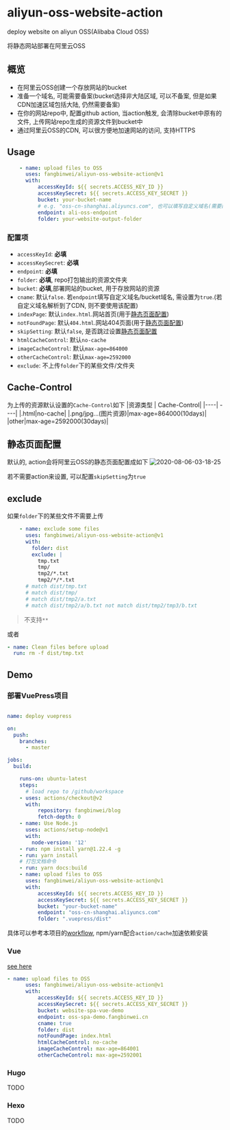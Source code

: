 # aliyun-oss-website-action

deploy website on aliyun OSS(Alibaba Cloud OSS)

将静态网站部署在阿里云OSS

## 概览
- 在阿里云OSS创建一个存放网站的bucket
- 准备一个域名, 可能需要备案(bucket选择非大陆区域, 可以不备案, 但是如果CDN加速区域包括大陆, 仍然需要备案)
- 在你的网站repo中, 配置github action, 当action触发, 会清除bucket中原有的文件, 上传网站repo生成的资源文件到bucket中
- 通过阿里云OSS的CDN, 可以很方便地加速网站的访问, 支持HTTPS

## Usage

```yml
    - name: upload files to OSS
      uses: fangbinwei/aliyun-oss-website-action@v1
      with:
          accessKeyId: ${{ secrets.ACCESS_KEY_ID }}
          accessKeySecret: ${{ secrets.ACCESS_KEY_SECRET }}
          bucket: your-bucket-name
          # e.g. "oss-cn-shanghai.aliyuncs.com", 也可以填写自定义域名(需要配置cname 为 true)
          endpoint: ali-oss-endpoint
          folder: your-website-output-folder
```
### 配置项
- `accessKeyId`: **必填**
- `accessKeySecret`: **必填**
- `endpoint`: **必填**
- `folder`: **必填**, repo打包输出的资源文件夹
- `bucket`: **必填**,部署网站的bucket, 用于存放网站的资源
- `cname`: 默认`false`. 若`endpoint`填写自定义域名/bucket域名, 需设置为`true`.(若自定义域名解析到了CDN, 则不要使用该配置)
- `indexPage`: 默认`index.html`.网站首页(用于[静态页面配置](#静态页面配置))
- `notFoundPage`: 默认`404.html`.网站404页面(用于[静态页面配置](#静态页面配置))
- `skipSetting`: 默认`false`, 是否跳过设置[静态页面配置](#静态页面配置)
- `htmlCacheControl`: 默认`no-cache`
- `imageCacheControl`: 默认`max-age=864000`
- `otherCacheControl`: 默认`max-age=2592000`
- `exclude`: 不上传`folder`下的某些文件/文件夹

## Cache-Control
为上传的资源默认设置的`Cache-Control`如下
|资源类型 | Cache-Control|
|----| ----|
|.html|no-cache|
|.png/jpg...(图片资源)|max-age=864000(10days)|
|other|max-age=2592000(30days)|

## 静态页面配置
默认的, action会将阿里云OSS的静态页面配置成如下
![2020-08-06-03-18-25](https://image.fangbinwei.cn/github/aliyun-oss-website-action/2020-08-06-03-18-25_05d556d8.png)

若不需要action来设置, 可以配置`skipSetting`为`true`

## exclude
如果`folder`下的某些文件不需要上传


```yml
    - name: exclude some files
      uses: fangbinwei/aliyun-oss-website-action@v1
      with:
        folder: dist
        exclude: |
          tmp.txt
          tmp/
          tmp2/*.txt
          tmp2/*/*.txt
      # match dist/tmp.txt
      # match dist/tmp/
      # match dist/tmp2/a.txt
      # match dist/tmp2/a/b.txt not match dist/tmp2/tmp3/b.txt
```
> 不支持`**`

或者
```yml
- name: Clean files before upload
  run: rm -f dist/tmp.txt
```

## Demo
### 部署VuePress项目

```yml

name: deploy vuepress

on:
  push:
    branches:
      - master

jobs:
  build:

    runs-on: ubuntu-latest
    steps:
      # load repo to /github/workspace
    - uses: actions/checkout@v2
      with:
          repository: fangbinwei/blog
          fetch-depth: 0
    - name: Use Node.js
      uses: actions/setup-node@v1
      with:
        node-version: '12'
    - run: npm install yarn@1.22.4 -g
    - run: yarn install
    # 打包文档命令
    - run: yarn docs:build
    - name: upload files to OSS
      uses: fangbinwei/aliyun-oss-website-action@v1
      with:
          accessKeyId: ${{ secrets.ACCESS_KEY_ID }}
          accessKeySecret: ${{ secrets.ACCESS_KEY_SECRET }}
          bucket: "your-bucket-name"
          endpoint: "oss-cn-shanghai.aliyuncs.com" 
          folder: ".vuepress/dist"
```
具体可以参考本项目的[workflow](.github/workflows/test.yml), npm/yarn配合`action/cache`加速依赖安装

### Vue

[see here](https://github.com/fangbinwei/oss-website-demo-spa-vue)

```yml
- name: upload files to OSS
      uses: fangbinwei/aliyun-oss-website-action@v1
      with:
          accessKeyId: ${{ secrets.ACCESS_KEY_ID }}
          accessKeySecret: ${{ secrets.ACCESS_KEY_SECRET }}
          bucket: website-spa-vue-demo
          endpoint: oss-spa-demo.fangbinwei.cn
          cname: true
          folder: dist
          notFoundPage: index.html
          htmlCacheControl: no-cache
          imageCacheControl: max-age=864001
          otherCacheControl: max-age=2592001
```

### Hugo
TODO
### Hexo
TODO